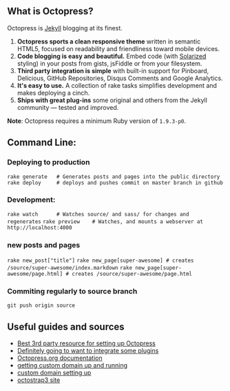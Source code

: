 ## What is Octopress?

Octopress is [Jekyll](https://github.com/mojombo/jekyll) blogging at its finest.

1. **Octopress sports a clean responsive theme** written in semantic HTML5, focused on readability and friendliness toward mobile devices.
2. **Code blogging is easy and beautiful.** Embed code (with [Solarized](http://ethanschoonover.com/solarized) styling) in your posts from gists, jsFiddle or from your filesystem.
3. **Third party integration is simple** with built-in support for Pinboard, Delicious, GitHub Repositories, Disqus Comments and Google Analytics.
4. **It's easy to use.** A collection of rake tasks simplifies development and makes deploying a cinch.
5. **Ships with great plug-ins** some original and others from the Jekyll community &mdash; tested and improved.

**Note**: Octopress requires a minimum Ruby version of `1.9.3-p0`.

## Command Line:

### Deploying to production
`rake generate   # Generates posts and pages into the public directory`
`rake deploy     # deploys and pushes commit on master branch in github`
### Development:
`rake watch      # Watches source/ and sass/ for changes and regenerates`
`rake preview    # Watches, and mounts a webserver at http://localhost:4000`
### new posts and pages
`rake new_post["title"]`
`rake new_page[super-awesome] # creates /source/super-awesome/index.markdown`
`rake new_page[super-awesome/page.html] # creates /source/super-awesome/page.html`
### Commiting regularly to source branch
`git push origin source`

## Useful guides and sources

* [Best 3rd party resource for setting up Octopress](http://webdesign.tutsplus.com/tutorials/getting-started-with-octopress--webdesign-11442)<br>
* [Definitely going to want to integrate some plugins](http://octopress.org/docs/blogging/plugins/)
* [Octopress.org documentation](http://octopress.org/docs)
* [getting custom domain up and running](http://haikus-in-c.com/posts/github-pages-custom-domain/)
* [custom domain setting up](https://help.github.com/articles/setting-up-a-custom-domain-with-pages)
* [octostrap3 site](http://kaworu.github.io/octopress/blog/archives/)